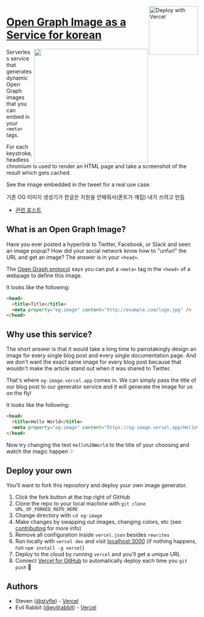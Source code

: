 <a href="https://vercel.com/new/clone?repository-url=https%3A%2F%2Fgithub.com%2Fvercel%2Fog-image&demo-title=OG%20Image%20Generator&demo-description=A%20service%20that%20generates%20dynamic%20Open%20Graph%20images&demo-url=https%3A%2F%2Fog-image.vercel.app%2F&demo-image=https%3A%2F%2Fog-image.vercel.app%2FOpen%2520Graph%2520Image%2520as%2520a%2520Service.png%3Ftheme%3Dlight%26md%3D1%26fontSize%3D95px%26images%3Dhttps%253A%252F%252Fassets.vercel.com%252Fimage%252Fupload%252Ffront%252Fassets%252Fdesign%252Fzeit-black-triangle.svg"><img src="https://vercel.com/button" alt="Deploy with Vercel" align="right" width="128"/></a>

# [Open Graph Image as a Service for korean](httpsog-image-korean.vercel.app)

<a href="https://twitter.com/vercel">
    <img align="right" src="https://og-image.vercel.app/tweet.png" height="300" />
</a>

Serverless service that generates dynamic Open Graph images that you can embed in your `<meta>` tags.

For each keystroke, headless chromium is used to render an HTML page and take a screenshot of the result which gets cached.

See the image embedded in the tweet for a real use case.

기존 OG 이미지 생성기가 한글은 지원을 안해줘서(폰트가 깨짐) 내가 쓰려고 만듬

- [관련 포스트](https://morethanmin.com/how-to-generate-dynamic-og-image)


## What is an Open Graph Image?

Have you ever posted a hyperlink to Twitter, Facebook, or Slack and seen an image popup?
How did your social network know how to "unfurl" the URL and get an image?
The answer is in your `<head>`.

The [Open Graph protocol](http://ogp.me) says you can put a `<meta>` tag in the `<head>` of a webpage to define this image.

It looks like the following:

```html
<head>
  <title>Title</title>
  <meta property="og:image" content="http://example.com/logo.jpg" />
</head>
```

## Why use this service?

The short answer is that it would take a long time to painstakingly design an image for every single blog post and every single documentation page. And we don't want the exact same image for every blog post because that wouldn't make the article stand out when it was shared to Twitter. 

That's where `og-image.vercel.app` comes in. We can simply pass the title of our blog post to our generator service and it will generate the image for us on the fly!

It looks like the following:

```html
<head>
  <title>Hello World</title>
  <meta property="og:image" content="https://og-image.vercel.app/Hello%20World.png" />
</head>
```

Now try changing the text `Hello%20World` to the title of your choosing and watch the magic happen ✨

## Deploy your own

You'll want to fork this repository and deploy your own image generator.

1. Click the fork button at the top right of GitHub
2. Clone the repo to your local machine with `git clone URL_OF_FORKED_REPO_HERE`
3. Change directory with `cd og-image`
4. Make changes by swapping out images, changing colors, etc (see [contributing](https://github.com/vercel/og-image/blob/main/CONTRIBUTING.md) for more info)
5. Remove all configuration inside `vercel.json` besides `rewrites`
6. Run locally with `vercel dev` and visit [localhost:3000](http://localhost:3000)  (if nothing happens, run `npm install -g vercel`)
7. Deploy to the cloud by running `vercel` and you'll get a unique URL
8. Connect [Vercel for GitHub](https://vercel.com/github) to automatically deploy each time you `git push` 🚀

## Authors

- Steven ([@styfle](https://twitter.com/styfle)) - [Vercel](https://vercel.com)
- Evil Rabbit ([@evilrabbit](https://twitter.com/evilrabbit_)) - [Vercel](https://vercel.com)
